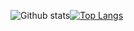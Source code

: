 ![Github stats](https://github-readme-stats.vercel.app/api?username=yourusername&theme=highcontrast&show_icons=true&count_private=true)[![Top Langs](https://github-readme-stats.vercel.app/api/top-langs/?username=web-dot)](https://github.com/anuraghazra/github-readme-stats)

<!---
web-dot/web-dot is a ✨ special ✨ repository because its `README.md` (this file) appears on your GitHub profile.
You can click the Preview link to take a look at your changes.
--->

